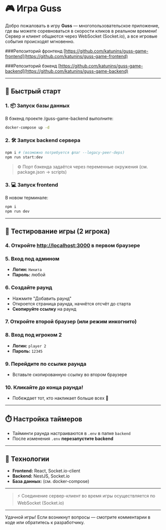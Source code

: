 # 🎮 Игра Guss

Добро пожаловать в игру **Guss** — многопользовательское приложение, где вы можете соревноваться в скорости кликов в реальном времени! Сервер и клиент общаются через WebSocket (Socket.io), а все игровые события происходят мгновенно.

###Репозиторий фронтенд [https://github.com/katunins/guss-game-frontend](https://github.com/katunins/guss-game-frontend)

###Репозиторий бэкенд [https://github.com/katunins/guss-game-backend](https://github.com/katunins/guss-game-backend)

---

## 🚀 Быстрый старт

### 1. 📦 Запуск базы данных
В бэкенд проекте /guss-game-backend выполните:
```bash
docker-compose up -d
```

### 2. 🛠️ Запуск backend сервера
```bash
npm i # (возможно потребуется флаг --legacy-peer-deps)
npm run start:dev
```
> ⚙️ Порт бэкенда задаётся через переменные окружения (см. package.json -> scripts)

### 3. 💻 Запуск frontend
В новом терминале:
```bash
npm i
npm run dev
```

---

## 👥 Тестирование игры (2 игрока)

### 4. Откройте [http://localhost:3000](http://localhost:3000) в первом браузере

### 5. Вход под админом
- **Логин:** `Никита`
- **Пароль:** любой

### 6. Создайте раунд
- Нажмите "Добавить раунд"
- Откроется страница раунда, начнётся отсчёт до старта
- **Скопируйте ссылку** на раунд

### 7. Откройте второй браузер (или режим инкогнито)

### 8. Вход под игроком 2
- **Логин:** `player 2`
- **Пароль:** `12345`

### 9. Перейдите по ссылке раунда
- Вставьте скопированную ссылку во втором браузере

### 10. Кликайте до конца раунда!
- Побеждает тот, кто накликает больше всех 👑

---

## ⏱️ Настройка таймеров
- Тайминги раунда настраиваются в `.env` в папке `backend`
- После изменения `.env` **перезапустите backend**

---

## 🔗 Технологии
- **Frontend:** React, Socket.io-client
- **Backend:** NestJS, Socket.io
- **База данных:** (см. docker-compose)

---

> ⚡ Соединение сервер-клиент во время игры осуществляется по WebSocket (Socket.io)

---

Удачной игры! Если возникнут вопросы — смотрите комментарии в коде или обратитесь к разработчику. 